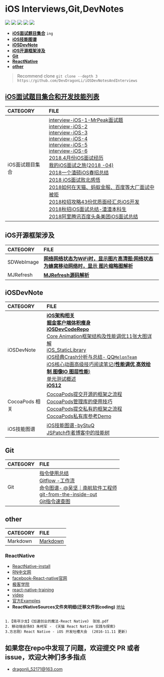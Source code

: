 #  iOS Interviews,Git,DevNotes 

</p>
<p align='left'>
<img src="http://githubbadges.com/star.svg?user=DevDragonLi&repo=iOSDevNotesAndInterviews">
<img src="http://githubbadges.com/fork.svg?user=DevDragonLi&repo=iOSDevNotesAndInterviews">
<img src="https://img.shields.io/badge/PR-welcome%20!-brightgreen.svg?colorA=a0cd34">
<img src="https://img.shields.io/packagist/l/doctrine/orm.svg">
<img src="https://img.shields.io/github/last-commit/google/skia.svg">
</p>

- **[iOS面试题目集合](#iOSinterview)** `ing`
- **[iOS技能图谱](#iOSinterview)**
- **[iOSDevNote](#iOSDevNote)**
- **[iOS开源框架涉及](#frameWorks)**
- **[Git](#Git)**
- **[ReactNative](#ReactNative)**
- **[other](#other)**

> Recommend clone 
> `git clone --depth 3 https://github.com/DevDragonLi/iOSDevNotesAndInterviews`

## <a name="iOSinterview"></a> [iOS面试题目集合和开发技能列表](./interview-iOS/README.md)

| CATEGORY | FILE |  
|:----|:----|
|iOS面试题目集合|[interview-iOS-1-MrPeak面试题](./interview-iOS/interview-iOS-1.md)<br>[interview-iOS-2](./interview-iOS/interview-iOS-2.md)<br>[interview-iOS-3](./interview-iOS/interview-iOS-3.md)<br>[interview-iOS-4](./interview-iOS/interview-iOS-4.md)<br>[interview-iOS-5](./interview-iOS/interview-iOS-5.md)<br>[interview-iOS-6](./interview-iOS/interview-iOS-6.md)<br>[2018.4月份iOS面试经历](./interview-iOS/interview-iOS-7-2018-4月份iOS面试经历.md)<br>[我的iOS面试之旅(2018 -04)](./interview-iOS/interview-iOS-8-我的iOS面试之旅.md)<br>[2018一个渣硕iOS春招总结](./interview-iOS/interview-iOS-9-一个渣硕iOS春招总结.md)<br>[2018 iOS面试败北感悟](./interview-iOS/interview-iOS-10-iOS面试败北感悟.md)<br>[2018如何在天猫、蚂蚁金服、百度等大厂面试中被拒](./interview-iOS/interview-iOS-11-如何在天猫、蚂蚁金服、百度等大厂面试中被拒.md)<br>[2018校招攻略43份优质面经汇总iOS开发](./interview-iOS/interview-iOS-12校招攻略43份优质面经汇总iOS开发.md)<br>[2018秋招iOS面试总结-渣渣本科生](./interview-iOS/interview-iOS-13-2018秋招iOS面试总结-渣渣本科生.md)<br>[2018阿里腾讯百度头条美团iOS面试总结](interview-iOS-14-阿里腾讯百度头条美团iOS面试总结.md)<br> |


## <a name="frameWorks"></a> iOS开源框架涉及
| CATEGORY | FILE |  
|:----|:----|
|SDWebImage|**[网络网络状态为WiFi时，显示图片高清图;网络状态为蜂窝移动网络时，显示 图片缩略图解析](./Analyze/SDWebImage/网络网络状态不同加载图片.md)**|
|MJRefresh|**[MJRefresh源码解析](./Analyze/MJRefresh/MJRefresh.md)**|


## <a name="iOSDevNote"></a> iOSDevNote

| CATEGORY | FILE |  
|:----|:----|
|iOSDevNote|[**iOS架构相关**](./iOSNote/iOS_architecture.pdf)<br>[**掘金客户端体积瘦身**](./iOSNote/appThin/readme.md)<br>[**iOSDevCodeRepo**](https://github.com/DevDragonLi/iOSDevDemo)<br>[Core Animation框架结构及性能调优11张大图详解](https://github.com/DevDragonLi/Core-AnimationPerformanceOptimization)<br>[iOS_StaticLibrary](./iOSNote/iOS_StaticLibrary/readme.md)<br>[iOS经典Crash分析与总结- QQ`MelonTeam`](./iOSNote/crash/README.md)<br>[iOS核心动画高级技巧阅读笔记(**性能调优**,**高效绘制**,**图像IO**,**图层性能**)](./iOSNote/Article/iOS-coreAnimationNote.md)<br>[单元测试概述](./iOSNote/Article/UnitTesting.md)<br>[**iOS12**](./iOSNote/iOS12/readme.md)|
|CocoaPods 相关 |[CocoaPods提交开源的框架之流程](./iOSNote/CocoaPods/cocoapods-podspec.md)<br> [CocoaPods管理库的使用技巧](./iOSNote/CocoaPods/CocoaPods管理库的使用技巧.md)<br>[CocoaPods提交私有的框架之流程](./iOSNote/CocoaPods/Pod&&spec.md) <br>[CocoaPods私有库参考Demo](https://github.com/DevDragonLi/iOSDevDemo/tree/master/1-DevDemo/PodPrivate_demo )|
|iOS技能图谱|[iOS技能图谱-byStuQ](./iOSNote/Article/map-MobileDev-iOSDev.md)<br>[JSPatch作者博客中的技能树](./images/iOSDev-bang.png)|

## <a name="Git"></a> Git

| CATEGORY | FILE |  
|:----|:----|
| Git |[指令使用总结](./Git.md)<br>[Gitflow -工作流](./other/Gitflow.md)<br>[命令图谱- @吴坚｜南航软件工程师](https://github.com/TeamStuQ/skill-map/blob/master/data/map-Git.md)<br>[git-from-the-inside-out](https://maryrosecook.com/blog/post/git-from-the-inside-out)<br>[Git指令速查图](./images/git_easy.jpg)|

## <a name="other"></a> other
| CATEGORY | FILE |  
|:----|:----|
| Markdown |[Markdown](./other/Markdown.md)|


### <a name="ReactNative"></a> ReactNative 

- [ReactNative-install](./iOSNote/ReactNative-install.md)
- [RN中文网](http://reactnative.cn)
- [facebook-React-native官网](https://facebook.github.io/react-native/)
- [极客学院](http://wiki.jikexueyuan.com/project/react-native/)
- [react-native-training](https://www.gitbook.com/book/unbug/react-native-training/details)
- [video](http://list.youku.com/albumlist/show?id=27615900&ascending=1&page=1)
- [官方Examples](https://github.com/facebook/react-native/tree/master/Examples)
- **ReactNativeSources文件夹明细(迁移文件到coding)**  [地址](https://coding.net/u/LFL/p/GitHubRepo/git)

```

1.【简寻沙龙】《加速创业的魔法-React Native》 张旭.pdf
2. 移动端会场03 朱柯军 - 《天猫 React Native 实践与探索》
3.方志刚）React Native - iOS 开发吐槽大会  (2016-11.11 更新)

```

## 如果您在repo中发现了问题，欢迎提交 PR 或者 issue，欢迎大神们多多指点

- dragonli_52171@163.com
